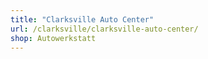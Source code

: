 ```yaml
---
title: "Clarksville Auto Center"
url: /clarksville/clarksville-auto-center/
shop: Autowerkstatt
---
```

